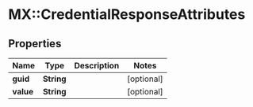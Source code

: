 # MX::CredentialResponseAttributes

## Properties
Name | Type | Description | Notes
------------ | ------------- | ------------- | -------------
**guid** | **String** |  | [optional] 
**value** | **String** |  | [optional] 


